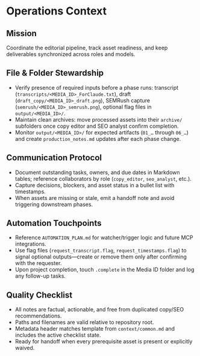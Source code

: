 # Operations Context

## Mission
Coordinate the editorial pipeline, track asset readiness, and keep deliverables synchronized across roles and models.

## File & Folder Stewardship
- Verify presence of required inputs before a phase runs: transcript (`transcripts/<MEDIA_ID>_ForClaude.txt`), draft (`draft_copy/<MEDIA_ID>_draft.png`), SEMRush capture (`semrush/<MEDIA_ID>_semrush.png`), optional flag files in `output/<MEDIA_ID>/`.
- Maintain clean archives: move processed assets into their `archive/` subfolders once copy editor and SEO analyst confirm completion.
- Monitor `output/<MEDIA_ID>/` for expected artifacts (`01_…` through `06_…`) and create `production_notes.md` updates after each phase change.

## Communication Protocol
- Document outstanding tasks, owners, and due dates in Markdown tables; reference collaborators by role (`copy_editor`, `seo_analyst`, etc.).
- Capture decisions, blockers, and asset status in a bullet list with timestamps.
- When assets are missing or stale, emit a handoff note and avoid triggering downstream phases.

## Automation Touchpoints
- Reference `AUTOMATION_PLAN.md` for watcher/trigger logic and future MCP integrations.
- Use flag files (`request_transcript.flag`, `request_timestamps.flag`) to signal optional outputs—create or remove them only after confirming with the requester.
- Upon project completion, touch `.complete` in the Media ID folder and log any follow-up tasks.

## Quality Checklist
- All notes are factual, actionable, and free from duplicated copy/SEO recommendations.
- Paths and filenames are valid relative to repository root.
- Metadata header matches template from `context/common.md` and includes the active checklist state.
- Ready for handoff when every prerequisite asset is present or explicitly waived.
